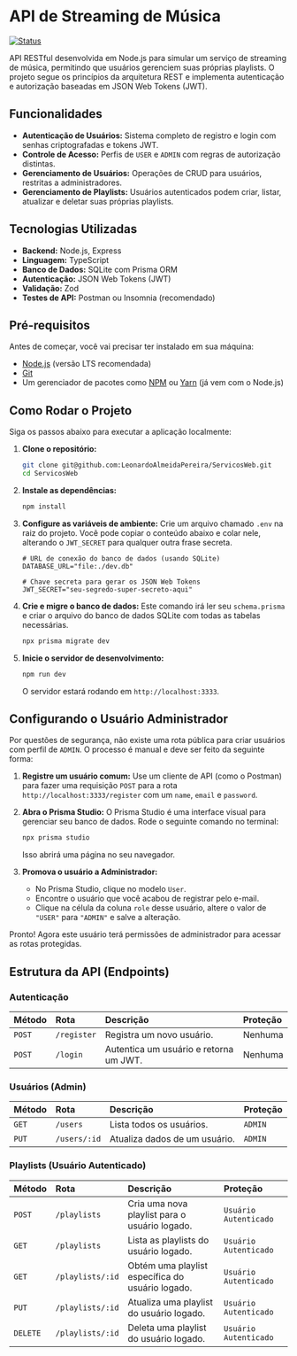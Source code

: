 # API de Streaming de Música

[![Status](https://img.shields.io/badge/status-em%20desenvolvimento-yellow)](https://github.com/LeonardoAlmeidaPereira/ServicosWeb)

API RESTful desenvolvida em Node.js para simular um serviço de streaming de música, permitindo que usuários gerenciem suas próprias playlists. O projeto segue os princípios da arquitetura REST e implementa autenticação e autorização baseadas em JSON Web Tokens (JWT).

## Funcionalidades

-   **Autenticação de Usuários:** Sistema completo de registro e login com senhas criptografadas e tokens JWT.
-   **Controle de Acesso:** Perfis de `USER` e `ADMIN` com regras de autorização distintas.
-   **Gerenciamento de Usuários:** Operações de CRUD para usuários, restritas a administradores.
-   **Gerenciamento de Playlists:** Usuários autenticados podem criar, listar, atualizar e deletar suas próprias playlists.

## Tecnologias Utilizadas

-   **Backend:** Node.js, Express
-   **Linguagem:** TypeScript
-   **Banco de Dados:** SQLite com Prisma ORM
-   **Autenticação:** JSON Web Tokens (JWT)
-   **Validação:** Zod
-   **Testes de API:** Postman ou Insomnia (recomendado)

## Pré-requisitos

Antes de começar, você vai precisar ter instalado em sua máquina:
-   [Node.js](httpss://nodejs.org/en/) (versão LTS recomendada)
-   [Git](httpss://git-scm.com/)
-   Um gerenciador de pacotes como [NPM](httpss://www.npmjs.com/) ou [Yarn](httpss://yarnpkg.com/) (já vem com o Node.js)

## Como Rodar o Projeto

Siga os passos abaixo para executar a aplicação localmente:

1.  **Clone o repositório:**
    ```bash
    git clone git@github.com:LeonardoAlmeidaPereira/ServicosWeb.git
    cd ServicosWeb
    ```

2.  **Instale as dependências:**
    ```bash
    npm install
    ```

3.  **Configure as variáveis de ambiente:**
    Crie um arquivo chamado `.env` na raiz do projeto. Você pode copiar o conteúdo abaixo e colar nele, alterando o `JWT_SECRET` para qualquer outra frase secreta.
    ```env
    # URL de conexão do banco de dados (usando SQLite)
    DATABASE_URL="file:./dev.db"

    # Chave secreta para gerar os JSON Web Tokens
    JWT_SECRET="seu-segredo-super-secreto-aqui"
    ```

4.  **Crie e migre o banco de dados:**
    Este comando irá ler seu `schema.prisma` e criar o arquivo do banco de dados SQLite com todas as tabelas necessárias.
    ```bash
    npx prisma migrate dev
    ```

5.  **Inicie o servidor de desenvolvimento:**
    ```bash
    npm run dev
    ```
    O servidor estará rodando em `http://localhost:3333`.

## Configurando o Usuário Administrador

Por questões de segurança, não existe uma rota pública para criar usuários com perfil de `ADMIN`. O processo é manual e deve ser feito da seguinte forma:

1.  **Registre um usuário comum:**
    Use um cliente de API (como o Postman) para fazer uma requisição `POST` para a rota `http://localhost:3333/register` com um `name`, `email` e `password`.

2.  **Abra o Prisma Studio:**
    O Prisma Studio é uma interface visual para gerenciar seu banco de dados. Rode o seguinte comando no terminal:
    ```bash
    npx prisma studio
    ```
    Isso abrirá uma página no seu navegador.

3.  **Promova o usuário a Administrador:**
    -   No Prisma Studio, clique no modelo `User`.
    -   Encontre o usuário que você acabou de registrar pelo e-mail.
    -   Clique na célula da coluna `role` desse usuário, altere o valor de `"USER"` para `"ADMIN"` e salve a alteração.

Pronto! Agora este usuário terá permissões de administrador para acessar as rotas protegidas.

## Estrutura da API (Endpoints)

### Autenticação

| Método | Rota      | Descrição                           | Proteção |
| :----- | :-------- | :------------------------------------ | :------- |
| `POST` | `/register` | Registra um novo usuário.             | Nenhuma  |
| `POST` | `/login`    | Autentica um usuário e retorna um JWT. | Nenhuma  |

### Usuários (Admin)

| Método | Rota        | Descrição                  | Proteção    |
| :----- | :---------- | :------------------------- | :---------- |
| `GET`  | `/users`    | Lista todos os usuários.   | `ADMIN`     |
| `PUT`  | `/users/:id`  | Atualiza dados de um usuário. | `ADMIN`     |

### Playlists (Usuário Autenticado)

| Método   | Rota         | Descrição                                         | Proteção             |
| :------- | :----------- | :------------------------------------------------ | :------------------- |
| `POST`   | `/playlists`   | Cria uma nova playlist para o usuário logado.     | `Usuário Autenticado` |
| `GET`    | `/playlists`   | Lista as playlists do usuário logado.             | `Usuário Autenticado` |
| `GET`    | `/playlists/:id` | Obtém uma playlist específica do usuário logado. | `Usuário Autenticado` |
| `PUT`    | `/playlists/:id` | Atualiza uma playlist do usuário logado.         | `Usuário Autenticado` |
| `DELETE` | `/playlists/:id` | Deleta uma playlist do usuário logado.           | `Usuário Autenticado` |